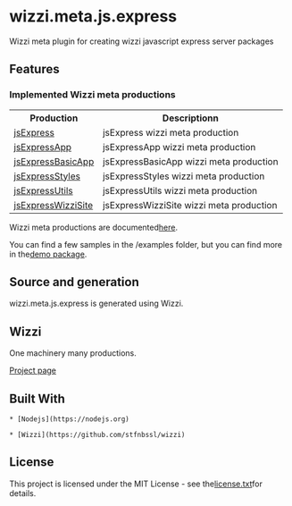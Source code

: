 # wizzi.meta.js.express

Wizzi meta plugin for creating wizzi javascript express server packages


## Features
### Implemented Wizzi meta productions

<table>
<tr>
<th>Production<th>Descriptionn</tr>
<tr>
<td>
<a href https://github.com//wizzi.meta.js.express/tree/master/.wizzi/ittf/lib/wizzi/productions/jsExpress.wfproduction.ittf>jsExpress</a><td>jsExpress wizzi meta production</td>
</tr>
<tr>
<td>
<a href https://github.com//wizzi.meta.js.express/tree/master/.wizzi/ittf/lib/wizzi/productions/jsExpressApp.wfproduction.ittf>jsExpressApp</a><td>jsExpressApp wizzi meta production</td>
</tr>
<tr>
<td>
<a href https://github.com//wizzi.meta.js.express/tree/master/.wizzi/ittf/lib/wizzi/productions/jsExpressBasicApp.wfproduction.ittf>jsExpressBasicApp</a><td>jsExpressBasicApp wizzi meta production</td>
</tr>
<tr>
<td>
<a href https://github.com//wizzi.meta.js.express/tree/master/.wizzi/ittf/lib/wizzi/productions/jsExpressStyles.wfproduction.ittf>jsExpressStyles</a><td>jsExpressStyles wizzi meta production</td>
</tr>
<tr>
<td>
<a href https://github.com//wizzi.meta.js.express/tree/master/.wizzi/ittf/lib/wizzi/productions/jsExpressUtils.wfproduction.ittf>jsExpressUtils</a><td>jsExpressUtils wizzi meta production</td>
</tr>
<tr>
<td>
<a href https://github.com//wizzi.meta.js.express/tree/master/.wizzi/ittf/lib/wizzi/productions/jsExpressWizziSite.wfproduction.ittf>jsExpressWizziSite</a><td>jsExpressWizziSite wizzi meta production</td>
</tr>
</table>



<p>Wizzi meta productions are documented<a href="https://stfnbssl.github.io/wizzi/docs/wizziplugins.html">here</a>.</p>



<p>You can find a few samples in the /examples folder, but you can find more in the<a href="https://github.com/wizzifactory/wizzi/tree/master/packages/wizzi-demo/.wizzi/ittf/examples/advanced/plugins">demo package</a>.</p>

## Source and generation
wizzi.meta.js.express is generated using Wizzi.


## Wizzi

One machinery many productions.



<p><a href="https://stfnbssl.github.io/wizzi">Project page</a></p>

## Built With
    * [Nodejs](https://nodejs.org)
    
    * [Wizzi](https://github.com/stfnbssl/wizzi)
    

## License

<p>This project is licensed under the MIT License - see the<a href="license.txt">license.txt</a>for details.</p>


